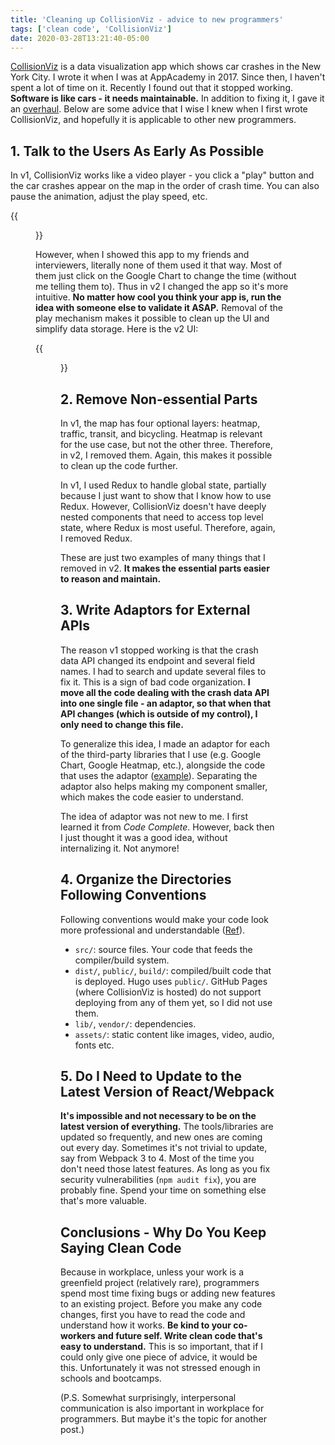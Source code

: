 ```yaml
---
title: 'Cleaning up CollisionViz - advice to new programmers'
tags: ['clean code', 'CollisionViz']
date: 2020-03-28T13:21:40-05:00
---
```


[CollisionViz](https://collisionviz.davidfeng.us/) is a data visualization app which shows car crashes in the New York City. I wrote it when I was at AppAcademy in 2017. Since then, I haven't spent a lot of time on it. Recently I found out that it stopped working. **Software is like cars - it needs maintainable.** In addition to fixing it, I gave it an [overhaul](https://github.com/davidfeng88/CollisionViz/compare/v1...v2). Below are some advice that I wise I knew when I first wrote CollisionViz, and hopefully it is applicable to other new programmers.

<!--truncate-->

## 1. Talk to the Users As Early As Possible

In v1, CollisionViz works like a video player - you click a "play" button and the car crashes appear on the map in the order of crash time. You can also pause the animation, adjust the play speed, etc.

{{<figure src="./v1.gif">}}

However, when I showed this app to my friends and interviewers, literally none of them used it that way. Most of them just click on the Google Chart to change the time (without me telling them to). Thus in v2 I changed the app so it's more intuitive. **No matter how cool you think your app is, run the idea with someone else to validate it ASAP.** Removal of the play mechanism makes it possible to clean up the UI and simplify data storage. Here is the v2 UI:

{{<figure src="./v2.png">}}

## 2. Remove Non-essential Parts

In v1, the map has four optional layers: heatmap, traffic, transit, and bicycling. Heatmap is relevant for the use case, but not the other three. Therefore, in v2, I removed them. Again, this makes it possible to clean up the code further.

In v1, I used Redux to handle global state, partially because I just want to show that I know how to use Redux. However, CollisionViz doesn't have deeply nested components that need to access top level state, where Redux is most useful. Therefore, again, I removed Redux.

These are just two examples of many things that I removed in v2. **It makes the essential parts easier to reason and maintain.**

## 3. Write Adaptors for External APIs

The reason v1 stopped working is that the crash data API changed its endpoint and several field names. I had to search and update several files to fix it. This is a sign of bad code organization. **I move all the code dealing with the crash data API into one single file - an adaptor, so that when that API changes (which is outside of my control), I only need to change this file.**

To generalize this idea, I made an adaptor for each of the third-party libraries that I use (e.g. Google Chart, Google Heatmap, etc.), alongside the code that uses the adaptor ([example](https://github.com/davidfeng88/CollisionViz/tree/v2/src/javascript/components/CollisionsFetcher)). Separating the adaptor also helps making my component smaller, which makes the code easier to understand.

The idea of adaptor was not new to me. I first learned it from _Code Complete_. However, back then I just thought it was a good idea, without internalizing it. Not anymore!

## 4. Organize the Directories Following Conventions

Following conventions would make your code look more professional and understandable ([Ref](https://stackoverflow.com/questions/22842691/what-is-the-meaning-of-the-dist-directory-in-open-source-projects)).

- `src/`: source files. Your code that feeds the compiler/build system.
- `dist/`, `public/`, `build/`: compiled/built code that is deployed. Hugo uses `public/`. GitHub Pages (where CollisionViz is hosted) do not support deploying from any of them yet, so I did not use them.
- `lib/`, `vendor/`: dependencies.
- `assets/`: static content like images, video, audio, fonts etc.

## 5. Do I Need to Update to the Latest Version of React/Webpack

**It's impossible and not necessary to be on the latest version of everything.** The tools/libraries are updated so frequently, and new ones are coming out every day. Sometimes it's not trivial to update, say from Webpack 3 to 4. Most of the time you don't need those latest features. As long as you fix security vulnerabilities (`npm audit fix`), you are probably fine. Spend your time on something else that's more valuable.

## Conclusions - Why Do You Keep Saying Clean Code

Because in workplace, unless your work is a greenfield project (relatively rare), programmers spend most time fixing bugs or adding new features to an existing project. Before you make any code changes, first you have to read the code and understand how it works. **Be kind to your co-workers and future self. Write clean code that's easy to understand.** This is so important, that if I could only give one piece of advice, it would be this. Unfortunately it was not stressed enough in schools and bootcamps.

(P.S. Somewhat surprisingly, interpersonal communication is also important in workplace for programmers. But maybe it's the topic for another post.)
